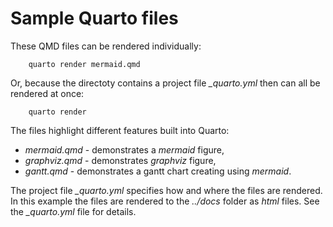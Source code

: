# Sample Quarto files

These QMD files can be rendered individually:

        quarto render mermaid.qmd


Or, because the directoty contains a project file *_quarto.yml* then can all be rendered
at once:

        quarto render

The files highlight different features built into Quarto:

* *mermaid.qmd* - demonstrates a *mermaid* figure,
* *graphviz.qmd* - demonstrates *graphviz* figure,
* *gantt.qmd* - demonstrates a gantt chart creating using *mermaid*.


The project file *_quarto.yml* specifies how and where the files are rendered.  In this example the files are rendered to the *../docs* folder as *html* files.  See the *_quarto.yml* file for details.
